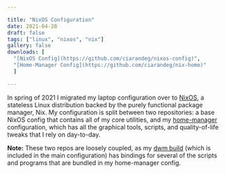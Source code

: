 ```yaml
---

title: "NixOS Configuration"
date: 2021-04-28
draft: false
tags: ["linux", "nixos", "nix"]
gallery: false
downloads: [
  "[NixOS Config](https://github.com/ciarandeg/nixos-config)",
  "[Home-Manager Config](https://github.com/ciarandeg/nix-home)"
  ]

---
```


In spring of 2021 I migrated my laptop configuration over to [NixOS](https://nixos.org),
a stateless Linux distribution backed by the purely functional package
manager, Nix. My configuration is split between two repositories: a base
NixOS config that contains all of my core utilities, and my
[home-manager](https://github.com/nix-community/home-manager)
configuration, which has all the graphical tools, scripts, and
quality-of-life tweaks that I rely on day-to-day.

**Note:** These two repos are loosely coupled, as my [dwm build](../dwm/)
(which is included in the main configuration) has bindings for several
of the scripts and programs that are bundled in my home-manager config.
